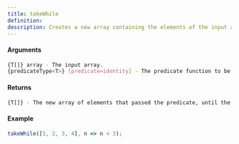 ```yaml
---
title: takeWhile
definition: 
description: Creates a new array containing the elements of the input array, up until the predicate returns false.
---
```



#### Arguments


```bash
{T[]} array - The input array.
{predicateType<T>} [predicate=identity] - The predicate function to be called on each element.
```


#### Returns


```bash
{T[]} - The new array of elements that passed the predicate, until the first that returned false.
```


#### Example


```ts
takeWhile([1, 2, 3, 4], n => n < 3);
```